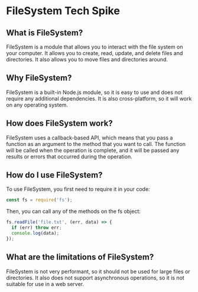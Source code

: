 # FileSystem Tech Spike

## What is FileSystem?

FileSystem is a module that allows you to interact with the file system on your computer. It allows you to create, read, update, and delete files and directories. It also allows you to move files and directories around.

## Why FileSystem?

FileSystem is a built-in Node.js module, so it is easy to use and does not require any additional dependencies. It is also cross-platform, so it will work on any operating system.

## How does FileSystem work?

FileSystem uses a callback-based API, which means that you pass a function as an argument to the method that you want to call. The function will be called when the operation is complete, and it will be passed any results or errors that occurred during the operation.

## How do I use FileSystem?

To use FileSystem, you first need to require it in your code:

```javascript
const fs = require('fs');
```

Then, you can call any of the methods on the fs object:

```javascript
fs.readFile('file.txt', (err, data) => {
  if (err) throw err;
  console.log(data);
});
```

## What are the limitations of FileSystem?

FileSystem is not very performant, so it should not be used for large files or directories. It also does not support asynchronous operations, so it is not suitable for use in a web server.
